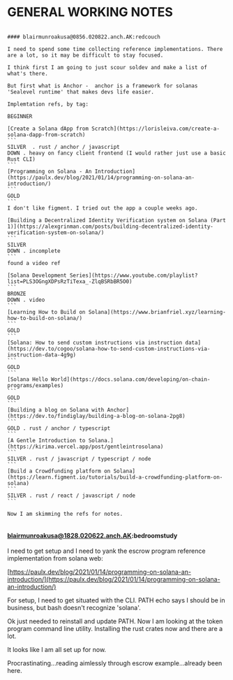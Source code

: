 # GENERAL WORKING NOTES

~~~~~~~~~~~~~~~~~~~~~~~~~~~~~~~~~~~~~~~~~~~~~~~~~~~~~~~~~~~~~

#### blairmunroakusa@0856.020822.anch.AK:redcouch

I need to spend some time collecting reference implementations. There are a lot, so it may be difficult to stay focused.

I think first I am going to just scour soldev and make a list of what's there.

But first what is Anchor -  anchor is a framework for solanas 'Sealevel runtime' that makes devs life easier.

Implemtation refs, by tag:

BEGINNER

[Create a Solana dApp from Scratch](https://lorisleiva.com/create-a-solana-dapp-from-scratch)
```
SILVER	. rust / anchor / javascript
DOWN . heavy on fancy client frontend (I would rather just use a basic Rust CLI)
```
[Programming on Solana - An Introduction](https://paulx.dev/blog/2021/01/14/programming-on-solana-an-introduction/)
```
GOLD
```
I don't like figment. I tried out the app a couple weeks ago.

[Building a Decentralized Identity Verification system on Solana (Part 1)](https://alexgrinman.com/posts/building-decentralized-identity-verification-system-on-solana/)
```
SILVER
DOWN . incomplete
```
found a video ref

[Solana Development Series](https://www.youtube.com/playlist?list=PLS3OGngXDPsRzTiTexa_-ZlqBSRbBR5O0)
```
BRONZE
DOWN . video
```
[Learning How to Build on Solana](https://www.brianfriel.xyz/learning-how-to-build-on-solana/)
```
GOLD
```
[Solana: How to send custom instructions via instruction data](https://dev.to/cogoo/solana-how-to-send-custom-instructions-via-instruction-data-4g9g)
```
GOLD
```
[Solana Hello World](https://docs.solana.com/developing/on-chain-programs/examples)
```
GOLD
```
[Building a blog on Solana with Anchor](https://dev.to/findiglay/building-a-blog-on-solana-2pg8)
```
GOLD . rust / anchor / typescript
```
[A Gentle Introduction to Solana.](https://kirima.vercel.app/post/gentleintrosolana)
```
SILVER . rust / javascript / typescript / node
```
[Build a Crowdfunding platform on Solana](https://learn.figment.io/tutorials/build-a-crowdfunding-platform-on-solana)
```
SILVER . rust / react / javascript / node
```

Now I am skimming the refs for notes.


~~~~~~~~~~~~~~~~~~~~~~~~~~~~~~~~~~~~~~~~~~~~~~~~~~~~~~~~~~~~~

#### blairmunroakusa@1828.020622.anch.AK:bedroomstudy

I need to get setup and I need to yank the escrow program reference implementation from solana web:

[https://paulx.dev/blog/2021/01/14/programming-on-solana-an-introduction/](https://paulx.dev/blog/2021/01/14/programming-on-solana-an-introduction/)

For setup, I need to get situated with the CLI. PATH echo says I should be in business, but bash doesn't recognize 'solana'.

Ok just needed to reinstall and update PATH. Now I am looking at the token program command line utility. Installing the rust crates now and there are a lot. 

It looks like I am all set up for now.

Procrastinating...reading aimlessly through escrow example...already been here.

